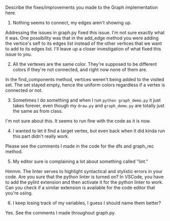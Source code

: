 Describe the fixes/improvements you made to the Graph implementation here.


1. Nothing seems to connect, my edges aren't showing up.

Addressing the issues in graph.py fixed this issue. I'm not sure exactly what it 
was. One possibility was that in the add_edge method you were adding the vertice's self to its edges list instead of the other vertices that we want to add to its edges list. I'll leave up a closer investigation of what fixed this issue to you. 

2. All the vertexes are the same color.  They're supposed to be different colors
if they're not connected, and right now none of them are.

In the find_components method, vertices weren't being added to the visited set.
The set stayed empty, hence the uniform colors regardless if a vertex is connected
or not. 

3. Sometimes I do something and when I run `python graph_demo.py` it just takes
forever, even though my `draw.py` and `graph_demo.py` are totally just the same
as from class.

I'm not sure about this. It seems to run fine with the code as it is now. 

4. I wanted to let it find a target vertex, but even back when it did kinda run
this part didn't really work.

Please see the comments I made in the code for the dfs and graph_rec method.

5. My editor sure is complaining a lot about something called "lint."

Hmmm. The linter serves to highlight syntactical and stylistic errors in your code. Are you sure that the python linter is turned on? In VSCode, you have to add the pylint extension and then activate it for the python linter to work. Can you check if a similar extension is available for the code editor that you're using. 

6. I keep losing track of my variables, I guess I should name them better?

Yes. See the comments I made throughout graph.py.